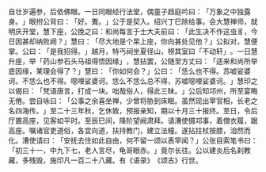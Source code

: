 自壮岁遍参，后依佛眼。一日同眼经行法堂，偶童子趋庭吟曰：​「万象之中独露身。​」眼拊公背曰：​「好。聻。​」公于是契入。绍兴丁巳除给事。会大慧禅师，就明庆开堂，慧下座，公挽之曰：和尚每言于士大夫前曰：​「此生决不作这虫豸，今日因甚却纳败阙？​」慧曰：​「尽大地是个杲上座，你向甚处见他？​」公拟对，慧便掌。公曰：​「是我招得。​」越月，特丐祠坐夏径山，榜其室曰「不动轩」​。一日慧升座，举「药山参石头马祖得悟因缘」​，慧拈罢，公随至方丈曰：​「适来和尚所举底因缘，某理会得了？​」慧曰：​「你如何会？​」公曰：​「恁么也不得。苏嘘娑婆诃。不恁么也不得。噁哩娑婆诃。恁么不恁么总不得，苏嘘噁哩娑婆诃。​」慧印之以偈曰：​「梵语唐言，打成一块。咄哉俗人，得此三昧。​」公后知邛州，所至宴晦无倦。尝自咏曰：​「公事之余喜坐禅，少曾将胁到床眠。虽然现出宰官相，长老之名四海传。​」至二十三年秋，乞休致，预报亲知，期以十月三十报终。至日，令后厅置高座，见客如平时。至辰巳间，降阶望阙肃拜。请漕使摄邛事，着僧衣履，踞高座。嘱诸官吏道俗，各宜向道，扶持教门，建立法幢。遂拈拄杖按膝，洎然而化。漕使请曰：​「安抚去住如此自由，何不留一颂以表罕闻？​」公张目索笔书曰：​「初三十一，中九下七，老人言尽，龟哥眼赤。​」竟尔长往。公以建炎后名刹教藏，多残毁，施印凡一百二十八藏。有《语录》​《颂古》行世。